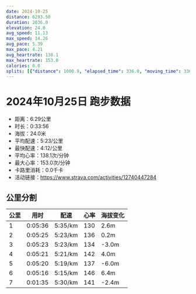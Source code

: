 ```yaml
---
date: 2024-10-25
distance: 6293.50
duration: 2036.0
elevation: 24.0
avg_speed: 11.13
max_speed: 14.26
avg_pace: 5.39
max_pace: 4.21
avg_heartrate: 138.1
max_heartrate: 153.0
calories: 0.0
splits: [{"distance": 1000.9, "elapsed_time": 336.0, "moving_time": 336.0, "average_speed": 2.98, "pace": 5.592852348993288, "average_heartrate": 130.35416666666666, "elevation_difference": 2.6, "split_number": 1}, {"distance": 1003.2, "elapsed_time": 325.0, "moving_time": 325.0, "average_speed": 3.09, "pace": 5.3937540453074435, "average_heartrate": 136.92615384615385, "elevation_difference": 0.2, "split_number": 2}, {"distance": 998.4, "elapsed_time": 323.0, "moving_time": 323.0, "average_speed": 3.09, "pace": 5.3937540453074435, "average_heartrate": 134.23839009287926, "elevation_difference": -3.0, "split_number": 3}, {"distance": 998.5, "elapsed_time": 321.0, "moving_time": 321.0, "average_speed": 3.11, "pace": 5.359067524115756, "average_heartrate": 142.7570093457944, "elevation_difference": 4.0, "split_number": 4}, {"distance": 1000.2, "elapsed_time": 320.0, "moving_time": 320.0, "average_speed": 3.13, "pace": 5.32482428115016, "average_heartrate": 137.821875, "elevation_difference": -6.0, "split_number": 5}, {"distance": 1001.8, "elapsed_time": 316.0, "moving_time": 316.0, "average_speed": 3.17, "pace": 5.2576340694006305, "average_heartrate": 146.09810126582278, "elevation_difference": 6.4, "split_number": 6}, {"distance": 287.4, "elapsed_time": 98.0, "moving_time": 95.0, "average_speed": 3.03, "pace": 5.50056105610561, "average_heartrate": 141.0842105263158, "elevation_difference": -2.4, "split_number": 7}]
---
```


# 2024年10月25日 跑步数据

- 距离：6.29公里
- 时长：0:33:56
- 海拔：24.0米
- 平均配速：5:23/公里
- 最快配速：4:12/公里
- 平均心率：138.1次/分钟
- 最大心率：153.0次/分钟
- 卡路里消耗：0.0千卡
- 活动链接：https://www.strava.com/activities/12740447284

## 公里分割

| 公里 | 用时 | 配速 | 心率 | 海拔变化 |
|------|------|------|------|------|
| 1 | 0:05:36 | 5:35/km | 130 | 2.6m |
| 2 | 0:05:25 | 5:23/km | 136 | 0.2m |
| 3 | 0:05:23 | 5:23/km | 134 | -3.0m |
| 4 | 0:05:21 | 5:21/km | 142 | 4.0m |
| 5 | 0:05:20 | 5:19/km | 137 | -6.0m |
| 6 | 0:05:16 | 5:15/km | 146 | 6.4m |
| 7 | 0:01:35 | 5:30/km | 141 | -2.4m |

